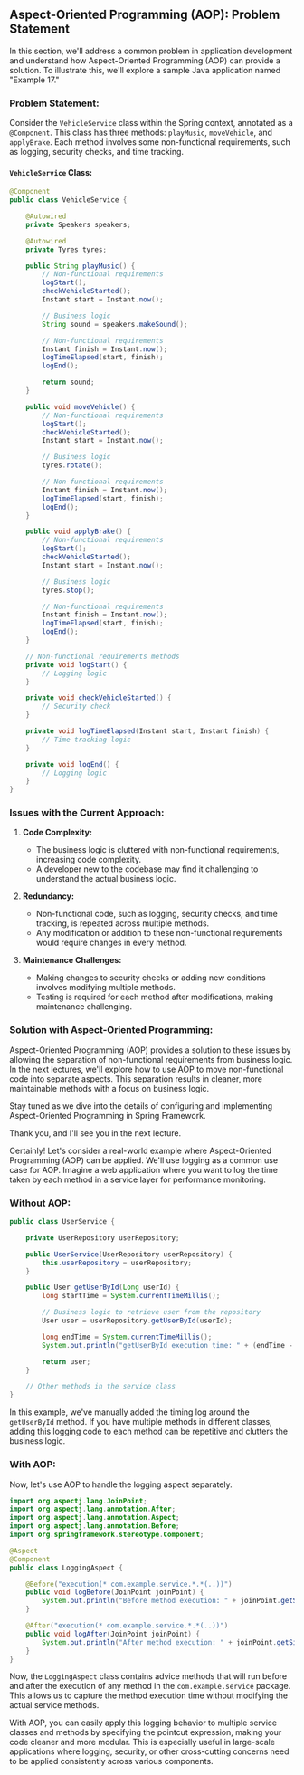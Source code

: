 ## Aspect-Oriented Programming (AOP): Problem Statement

In this section, we'll address a common problem in application development and understand how Aspect-Oriented Programming (AOP) can provide a solution. To illustrate this, we'll explore a sample Java application named "Example 17."

### Problem Statement:

Consider the `VehicleService` class within the Spring context, annotated as a `@Component`. This class has three methods: `playMusic`, `moveVehicle`, and `applyBrake`. Each method involves some non-functional requirements, such as logging, security checks, and time tracking.

#### `VehicleService` Class:
```java
@Component
public class VehicleService {

    @Autowired
    private Speakers speakers;

    @Autowired
    private Tyres tyres;

    public String playMusic() {
        // Non-functional requirements
        logStart();
        checkVehicleStarted();
        Instant start = Instant.now();

        // Business logic
        String sound = speakers.makeSound();

        // Non-functional requirements
        Instant finish = Instant.now();
        logTimeElapsed(start, finish);
        logEnd();

        return sound;
    }

    public void moveVehicle() {
        // Non-functional requirements
        logStart();
        checkVehicleStarted();
        Instant start = Instant.now();

        // Business logic
        tyres.rotate();

        // Non-functional requirements
        Instant finish = Instant.now();
        logTimeElapsed(start, finish);
        logEnd();
    }

    public void applyBrake() {
        // Non-functional requirements
        logStart();
        checkVehicleStarted();
        Instant start = Instant.now();

        // Business logic
        tyres.stop();

        // Non-functional requirements
        Instant finish = Instant.now();
        logTimeElapsed(start, finish);
        logEnd();
    }

    // Non-functional requirements methods
    private void logStart() {
        // Logging logic
    }

    private void checkVehicleStarted() {
        // Security check
    }

    private void logTimeElapsed(Instant start, Instant finish) {
        // Time tracking logic
    }

    private void logEnd() {
        // Logging logic
    }
}
```

### Issues with the Current Approach:

1. **Code Complexity:**
   - The business logic is cluttered with non-functional requirements, increasing code complexity.
   - A developer new to the codebase may find it challenging to understand the actual business logic.

2. **Redundancy:**
   - Non-functional code, such as logging, security checks, and time tracking, is repeated across multiple methods.
   - Any modification or addition to these non-functional requirements would require changes in every method.

3. **Maintenance Challenges:**
   - Making changes to security checks or adding new conditions involves modifying multiple methods.
   - Testing is required for each method after modifications, making maintenance challenging.

### Solution with Aspect-Oriented Programming:

Aspect-Oriented Programming (AOP) provides a solution to these issues by allowing the separation of non-functional requirements from business logic. In the next lectures, we'll explore how to use AOP to move non-functional code into separate aspects. This separation results in cleaner, more maintainable methods with a focus on business logic.

Stay tuned as we dive into the details of configuring and implementing Aspect-Oriented Programming in Spring Framework.

Thank you, and I'll see you in the next lecture.


Certainly! Let's consider a real-world example where Aspect-Oriented Programming (AOP) can be applied. We'll use logging as a common use case for AOP. Imagine a web application where you want to log the time taken by each method in a service layer for performance monitoring.

### Without AOP:

```java
public class UserService {

    private UserRepository userRepository;

    public UserService(UserRepository userRepository) {
        this.userRepository = userRepository;
    }

    public User getUserById(Long userId) {
        long startTime = System.currentTimeMillis();

        // Business logic to retrieve user from the repository
        User user = userRepository.getUserById(userId);

        long endTime = System.currentTimeMillis();
        System.out.println("getUserById execution time: " + (endTime - startTime) + " milliseconds");

        return user;
    }

    // Other methods in the service class
}
```

In this example, we've manually added the timing log around the `getUserById` method. If you have multiple methods in different classes, adding this logging code to each method can be repetitive and clutters the business logic.

### With AOP:

Now, let's use AOP to handle the logging aspect separately.

```java
import org.aspectj.lang.JoinPoint;
import org.aspectj.lang.annotation.After;
import org.aspectj.lang.annotation.Aspect;
import org.aspectj.lang.annotation.Before;
import org.springframework.stereotype.Component;

@Aspect
@Component
public class LoggingAspect {

    @Before("execution(* com.example.service.*.*(..))")
    public void logBefore(JoinPoint joinPoint) {
        System.out.println("Before method execution: " + joinPoint.getSignature());
    }

    @After("execution(* com.example.service.*.*(..))")
    public void logAfter(JoinPoint joinPoint) {
        System.out.println("After method execution: " + joinPoint.getSignature());
    }
}
```

Now, the `LoggingAspect` class contains advice methods that will run before and after the execution of any method in the `com.example.service` package. This allows us to capture the method execution time without modifying the actual service methods.

With AOP, you can easily apply this logging behavior to multiple service classes and methods by specifying the pointcut expression, making your code cleaner and more modular. This is especially useful in large-scale applications where logging, security, or other cross-cutting concerns need to be applied consistently across various components.